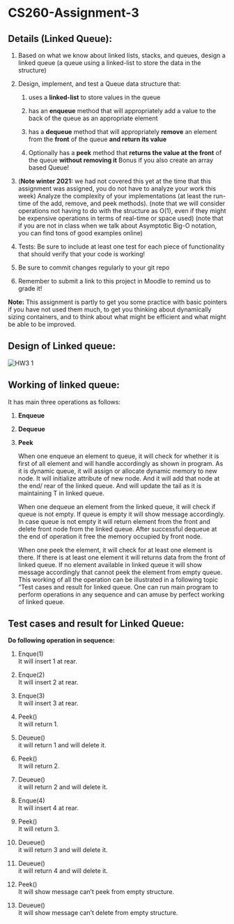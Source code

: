 # CS260-Assignment-3

## Details (Linked Queue):
1. Based on what we know about linked lists, stacks, and queues, design a linked queue (a queue using a linked-list to store the data in the structure)

2. Design, implement, and test a Queue data structure that:

	1. uses a **linked-list** to store values in the queue

	2. has an **enqueue** method that will appropriately add a value to the back of the queue as an appropriate element

	3. has a **dequeue** method that will appropriately **remove** an element from the **front** of the queue **and return its value**

	4. Optionally has a **peek** method that **returns the value at the front** of the queue **without removing it**
Bonus if you also create an array based Queue!

3. (**Note winter 2021:** we had not covered this yet at the time that this assignment was assigned, you do not have to analyze your work this week) Analyze the complexity of your implementations (at least the run-time of the add, remove, and peek methods).
(note that we will consider operations not having to do with the structure as O(1), even if they might be expensive operations in terms of real-time or space used)
(note that if you are not in class when we talk about Asymptotic Big-O notation, you can find tons of good examples online)

4. Tests: Be sure to include at least one test for each piece of functionality that should verify that your code is working!

4. Be sure to commit changes regularly to your git repo

5. Remember to submit a link to this project in Moodle to remind us to grade it!

**Note:** This assignment is partly to get you some practice with basic pointers if you have not used them much, to get you thinking about dynamically sizing containers, and to think about what might be efficient and what might be able to be improved.


## Design of Linked queue:
![HW3 1](https://user-images.githubusercontent.com/59652655/115339880-84ad2380-a15a-11eb-8697-c010c90cd7db.png)
  
  
## Working of linked queue:  
It has main three operations as follows:  

1.	**Enqueue**
2.	**Dequeue**
3.	**Peek**



	When one enqueue an element to queue, it will check for whether it is first of all element and will handle accordingly as shown in program. As it is dynamic queue, it will assign or allocate dynamic memory to new node.  It will initialize attribute of new node. And it will add that node at the end/ rear of the linked queue. And will update the tail as it is maintaining T in linked queue.    
  
	When one dequeue an element from the linked queue, it will check if queue is not empty. If queue is empty it will show message accordingly. In case queue is not empty it will return element from the front and delete front node from the linked queue. After successful dequeue at the end of operation it free the memory occupied by front node.    
  
	When one peek the element, it will check for at least one element is there. If there is at least one element it will returns data from the front of linked queue. If no element available in linked queue it will show message accordingly that cannot peek the element from empty queue.
This working of all the operation can be illustrated in a following topic “Test cases and result for linked queue.
One can run main program to perform operations in any sequence and can amuse by perfect working of linked queue.     
  
  
## Test cases and result for Linked Queue:

**Do following operation in sequence:**  
  
  
1.	Enque(1)  
	It will insert 1 at rear.  
  	
2.	Enque(2)  
	It will insert 2 at rear.  
  	
3.	Enque(3)  
	It will insert 3 at rear.  
  
4.	Peek()  
	It will return 1.  
  	
5.	Deueue()  
	it will return 1 and will delete it.  
  	
6.	Peek()  
	It will return 2.  
  	
7.	Deueue()  
	it will return 2 and will delete it.  
  	
8.	Enque(4)  
	It will insert 4 at rear.  
  	
9.	Peek()  
	It will return 3.  
  	
10.	Deueue()  
	it will return 3 and will delete it.  
  	
11.	Deueue()  
	it will return 4 and will delete it.  
  	
12.	Peek()  
	It will show message can’t peek from empty structure.  
  	
13.	Deueue()  
	It will show message can’t delete from empty structure.  




